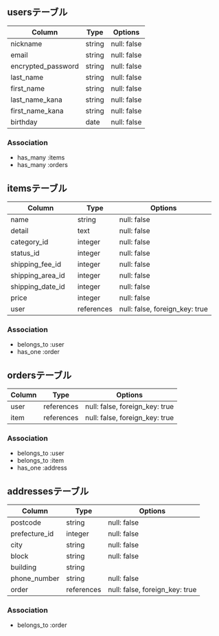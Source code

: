 ## usersテーブル
| Column             | Type       | Options                         |
| ------------------ | ---------- | ------------------------------- |
| nickname           | string     | null: false                     |
| email              | string     | null: false                     |
| encrypted_password | string     | null: false                     |
| last_name          | string     | null: false                     |
| first_name         | string     | null: false                     |
| last_name_kana     | string     | null: false                     |
| first_name_kana    | string     | null: false                     |
| birthday           | date       | null: false                     |

### Association
- has_many :items
- has_many :orders

## itemsテーブル
| Column             | Type         | Options                         |
| ------------------ | ------------ | ------------------------------- |
| name　　　          | string       | null: false                     |
| detail　　　        | text         | null: false                     |
| category_id 　　　  | integer      | null: false                     |
| status_id　　　     | integer      | null: false                     |
| shipping_fee_id    | integer      | null: false                     |
| shipping_area_id   | integer      | null: false                     |
| shipping_date_id   | integer      | null: false                     |
| price 　　　        | integer      | null: false                     |
| user               | references   | null: false, foreign_key: true  |

### Association
- belongs_to :user
- has_one    :order

## ordersテーブル
| Column        | Type       | Options                         |
| ------------- | ---------- | ------------------------------- |
| user          | references | null: false, foreign_key: true  |
| item          | references | null: false, foreign_key: true  |

### Association
- belongs_to :user
- belongs_to :item
- has_one    :address

## addressesテーブル
| Column        | Type       | Options                         |
| ------------- | ---------- | ------------------------------- |
| postcode      | string     | null: false                     |
| prefecture_id | integer    | null: false                     |
| city          | string     | null: false                     |
| block         | string     | null: false                     |
| building      | string     |                                 |
| phone_number  | string     | null: false                     |
| order         | references | null: false, foreign_key: true  |

### Association
- belongs_to :order